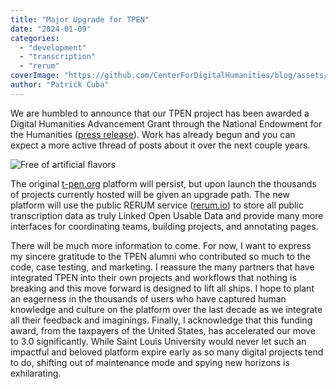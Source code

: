 ```yaml
---
title: "Major Upgrade for TPEN"
date: "2024-01-09"
categories: 
  - "development"
  - "transcription"
  - "rerum"
coverImage: "https://github.com/CenterForDigitalHumanities/blog/assets/1119165/174f0db0-a677-4fad-aa48-f3584f583f4a"
author: "Patrick Cuba"
---
```


We are humbled to announce that our TPEN project has been awarded a Digital Humanities Advancement Grant 
through the National Endowment for the Humanities ([press release](https://www.slu.edu/news/2024/january/neh-grant-tpen.php)). Work has already begun and you can expect a more active thread of posts about it over the next couple years.

![Free of artificial flavors](https://github.com/CenterForDigitalHumanities/blog/assets/1119165/174f0db0-a677-4fad-aa48-f3584f583f4a)

The original [t-pen.org](https://t-pen.org) platform will persist, but upon launch the thousands 
of projects currently hosted will be given an upgrade path. The new platform will use the public RERUM service ([rerum.io](https://rerum.io)) to store all public transcription data as truly Linked Open Usable Data and provide many more interfaces for coordinating teams, building projects, and annotating pages.

There will be much more information to come. For now, I want to express my sincere gratitude to the TPEN alumni who contributed so much to the code, case testing, and marketing. I reassure the many partners that have integrated TPEN into their own projects and workflows that nothing is breaking and this move forward is designed to lift all ships. I hope to plant an eagerness in the thousands of users who have captured human knowledge and culture on the platform over the last decade as we integrate all their feedback and imaginings. Finally, I acknowledge that this funding award, from the taxpayers of the United States, has accelerated our move to 3.0 significantly. While Saint Louis University would never let such an impactful and beloved platform expire early as so many digital projects tend to do, shifting out of maintenance mode and spying new horizons is exhilarating.
